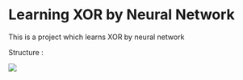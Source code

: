 # Learning XOR by Neural Network
This is a project which learns XOR by neural network

Structure : 

![](https://i.imgur.com/Rf6gkwt.png)
